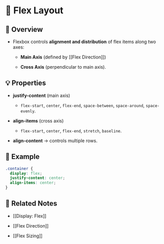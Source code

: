 # 🎨 Flex Layout

## 📖 Overview

- Flexbox controls **alignment and distribution** of flex items along two axes:
    
    - **Main Axis** (defined by [[Flex Direction]])
        
    - **Cross Axis** (perpendicular to main axis).
        

## 💡 Properties

- **justify-content** (main axis)
    
    - `flex-start`, `center`, `flex-end`, `space-between`, `space-around`, `space-evenly`.
        
- **align-items** (cross axis)
    
    - `flex-start`, `center`, `flex-end`, `stretch`, `baseline`.
        
- **align-content** → controls multiple rows.
    

## 📌 Example

```css
.container {
  display: flex;
  justify-content: center;
  align-items: center;
}
```

## 🔗 Related Notes

- [[Display: Flex]]
    
- [[Flex Direction]]
    
- [[Flex Sizing]]